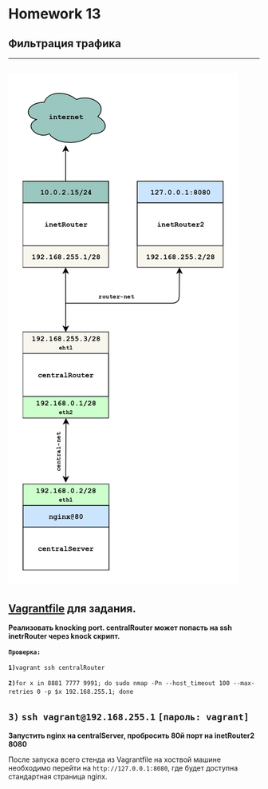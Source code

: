 # Homework 13

## Фильтрация трафика
-------------
<a href="https://raw.githubusercontent.com/reddare/otus-linux/master/hw14/hw14.png" rel="Click!">![map](./hw14.png)</a>
-------------
[Vagrantfile](./base_ospf/Vagrantfile) для задания.
-------------

**Реализовать knocking port. centralRouter может попасть на ssh inetrRouter через knock скрипт.**

**```Проверка:```**

**```1)```**```vagrant ssh centralRouter```

**```2)```**```for x in 8881 7777 9991; do sudo nmap -Pn --host_timeout 100 --max-retries 0 -p $x 192.168.255.1; done```

```3)``` ```ssh vagrant@192.168.255.1``` ```[пароль: vagrant]```
-------------

**Запустить nginx на centralServer, пробросить 80й порт на inetRouter2 8080**

После запуска всего стенда из Vagrantfile на хоствой машине необходимо перейти на ```http://127.0.0.1:8080```, где будет доступна стандартная страница nginx.

